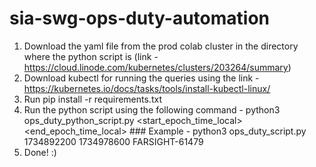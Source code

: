 # sia-swg-ops-duty-automation
1. Download the yaml file from the prod colab cluster in the directory where the python script is (link - https://cloud.linode.com/kubernetes/clusters/203264/summary)
2. Download kubectl for running the queries using the link - https://kubernetes.io/docs/tasks/tools/install-kubectl-linux/
3. Run pip install -r requirements.txt
4. Run the python script using the following command - python3 ops_duty_python_script.py <start_epoch_time_local> <end_epoch_time_local> <FARSIGHT-TICKET> ### Example - python3 ops_duty_script.py 1734892200 1734978600 FARSIGHT-61479
5. Done!  :) 

